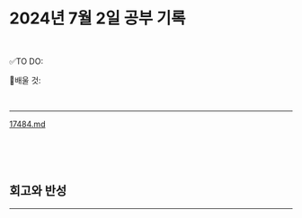 # 2024년 7월 2일 공부 기록 

<br>

✅TO DO: 



💭배울 것:


<br>

---

[17484.md](..%2F..%2F..%2FAlgorithm%2FSolvedProblem%2F%EB%9E%9C%EB%8D%A4%EB%A7%88%EB%9D%BC%ED%86%A4%2F%EC%BD%94%EC%8A%A4004%2F17484%2F17484.md)



<br><br><br>





## 회고와 반성

---

